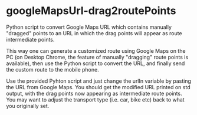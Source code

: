 # googleMapsUrl-drag2routePoints
Python script to convert Google Maps URL which contains manually "dragged" points to an URL in which the drag points will appear as route intermediate points.

This way one can generate a customized route using Google Maps on the PC (on Desktop Chrome, the feature of manually "dragging" route points is available), then use the Python script to convert the URL, and finally send the custom route to the mobile phone.

Use the provided Pyhton script and just change the urlIn variable by pasting the URL from Google Maps. You should get the modified URL printed on std output, with the drag points now appearing as intermediate route points. You may want to adjust the transport type (i.e. car, bike etc) back to what you originally set. 
